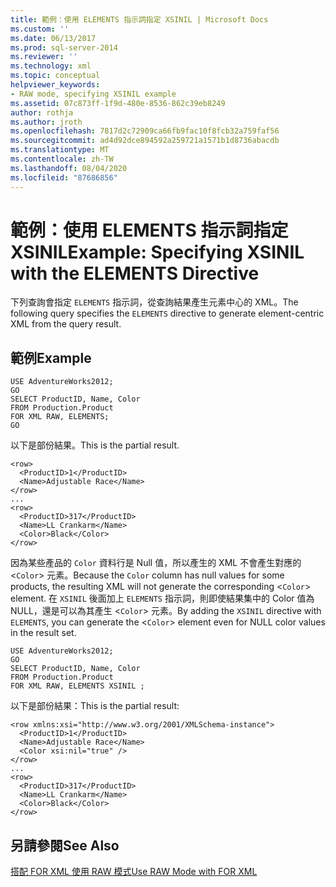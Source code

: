 ```yaml
---
title: 範例：使用 ELEMENTS 指示詞指定 XSINIL | Microsoft Docs
ms.custom: ''
ms.date: 06/13/2017
ms.prod: sql-server-2014
ms.reviewer: ''
ms.technology: xml
ms.topic: conceptual
helpviewer_keywords:
- RAW mode, specifying XSINIL example
ms.assetid: 07c873ff-1f9d-480e-8536-862c39eb8249
author: rothja
ms.author: jroth
ms.openlocfilehash: 7817d2c72909ca66fb9fac10f8fcb32a759faf56
ms.sourcegitcommit: ad4d92dce894592a259721a1571b1d8736abacdb
ms.translationtype: MT
ms.contentlocale: zh-TW
ms.lasthandoff: 08/04/2020
ms.locfileid: "87686856"
---
```

# <a name="example-specifying-xsinil-with-the-elements-directive"></a><span data-ttu-id="d0a7d-102">範例：使用 ELEMENTS 指示詞指定 XSINIL</span><span class="sxs-lookup"><span data-stu-id="d0a7d-102">Example: Specifying XSINIL with the ELEMENTS Directive</span></span>
  <span data-ttu-id="d0a7d-103">下列查詢會指定 `ELEMENTS` 指示詞，從查詢結果產生元素中心的 XML。</span><span class="sxs-lookup"><span data-stu-id="d0a7d-103">The following query specifies the `ELEMENTS` directive to generate element-centric XML from the query result.</span></span>  
  
## <a name="example"></a><span data-ttu-id="d0a7d-104">範例</span><span class="sxs-lookup"><span data-stu-id="d0a7d-104">Example</span></span>  
  
```  
USE AdventureWorks2012;  
GO  
SELECT ProductID, Name, Color  
FROM Production.Product  
FOR XML RAW, ELEMENTS;  
GO  
```  
  
 <span data-ttu-id="d0a7d-105">以下是部份結果。</span><span class="sxs-lookup"><span data-stu-id="d0a7d-105">This is the partial result.</span></span>  
  
```  
<row>  
  <ProductID>1</ProductID>  
  <Name>Adjustable Race</Name>  
</row>  
...  
<row>  
  <ProductID>317</ProductID>  
  <Name>LL Crankarm</Name>  
  <Color>Black</Color>  
</row>  
```  
  
 <span data-ttu-id="d0a7d-106">因為某些產品的 `Color` 資料行是 Null 值，所以產生的 XML 不會產生對應的 <`Color`> 元素。</span><span class="sxs-lookup"><span data-stu-id="d0a7d-106">Because the `Color` column has null values for some products, the resulting XML will not generate the corresponding <`Color`> element.</span></span> <span data-ttu-id="d0a7d-107">在 `XSINIL` 後面加上 `ELEMENTS` 指示詞，則即使結果集中的 Color 值為 NULL，還是可以為其產生 <`Color`> 元素。</span><span class="sxs-lookup"><span data-stu-id="d0a7d-107">By adding the `XSINIL` directive with `ELEMENTS`, you can generate the <`Color`> element even for NULL color values in the result set.</span></span>  
  
```  
USE AdventureWorks2012;  
GO  
SELECT ProductID, Name, Color  
FROM Production.Product  
FOR XML RAW, ELEMENTS XSINIL ;  
```  
  
 <span data-ttu-id="d0a7d-108">以下是部份結果：</span><span class="sxs-lookup"><span data-stu-id="d0a7d-108">This is the partial result:</span></span>  
  
```  
<row xmlns:xsi="http://www.w3.org/2001/XMLSchema-instance">  
  <ProductID>1</ProductID>  
  <Name>Adjustable Race</Name>  
  <Color xsi:nil="true" />  
</row>  
...  
<row>  
  <ProductID>317</ProductID>  
  <Name>LL Crankarm</Name>  
  <Color>Black</Color>  
</row>  
```  
  
## <a name="see-also"></a><span data-ttu-id="d0a7d-109">另請參閱</span><span class="sxs-lookup"><span data-stu-id="d0a7d-109">See Also</span></span>  
 [<span data-ttu-id="d0a7d-110">搭配 FOR XML 使用 RAW 模式</span><span class="sxs-lookup"><span data-stu-id="d0a7d-110">Use RAW Mode with FOR XML</span></span>](use-raw-mode-with-for-xml.md)  
  
  

